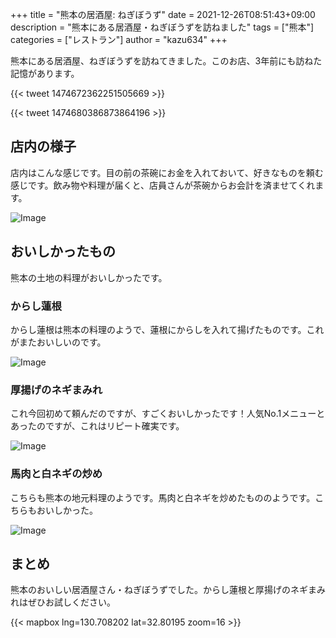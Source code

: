 +++
title = "熊本の居酒屋: ねぎぼうず"
date = 2021-12-26T08:51:43+09:00
description = "熊本にある居酒屋・ねぎぼうずを訪ねました"
tags = ["熊本"]
categories = ["レストラン"]
author = "kazu634"
+++

熊本にある居酒屋、ねぎぼうずを訪ねてきました。このお店、3年前にも訪ねた記憶があります。

{{< tweet 1474672362251505669 >}}

{{< tweet 1474680386873864196 >}}

## 店内の様子
店内はこんな感じです。目の前の茶碗にお金を入れておいて、好きなものを頼む感じです。飲み物や料理が届くと、店員さんが茶碗からお会計を済ませてくれます。

![Image](https://farm66.staticflickr.com/65535/51775903379_fe25c9fbf6_c.jpg)

## おいしかったもの
熊本の土地の料理がおいしかったです。

### からし蓮根
からし蓮根は熊本の料理のようで、蓮根にからしを入れて揚げたものです。これがまたおいしいのです。

![Image](https://farm66.staticflickr.com/65535/51775260496_200a4b946c_c.jpg)

### 厚揚げのネギまみれ
これ今回初めて頼んだのですが、すごくおいしかったです！人気No.1メニューとあったのですが、これはリピート確実です。

![Image](https://farm66.staticflickr.com/65535/51775903374_7fe4d30d5e_c.jpg)

### 馬肉と白ネギの炒め
こちらも熊本の地元料理のようです。馬肉と白ネギを炒めたもののようです。こちらもおいしかった。

![Image](https://farm66.staticflickr.com/65535/51775903349_f56d40106c_c.jpg)

## まとめ
熊本のおいしい居酒屋さん・ねぎぼうずでした。からし蓮根と厚揚げのネギまみれはぜひお試しください。

{{< mapbox lng=130.708202 lat=32.80195 zoom=16 >}}

